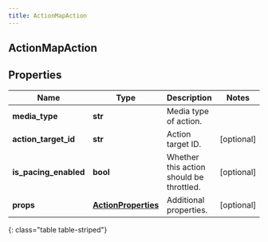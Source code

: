 ```yaml
---
title: ActionMapAction
---
```

## ActionMapAction

## Properties

|Name | Type | Description | Notes|
|------------ | ------------- | ------------- | -------------|
| **media_type** | **str** | Media type of action. | |
| **action_target_id** | **str** | Action target ID. | [optional] |
| **is_pacing_enabled** | **bool** | Whether this action should be throttled. | [optional] |
| **props** | [**ActionProperties**](ActionProperties.html) | Additional properties. | [optional] |
{: class="table table-striped"}


